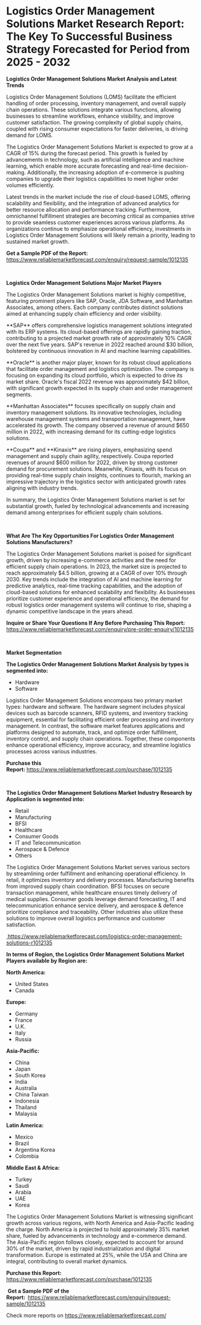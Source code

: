 <p><h1>Logistics Order Management Solutions Market Research Report: The Key To Successful Business Strategy Forecasted for Period from 2025 - 2032</h1></p><p><strong>Logistics Order Management Solutions Market Analysis and Latest Trends</strong></p>
<p><p>Logistics Order Management Solutions (LOMS) facilitate the efficient handling of order processing, inventory management, and overall supply chain operations. These solutions integrate various functions, allowing businesses to streamline workflows, enhance visibility, and improve customer satisfaction. The growing complexity of global supply chains, coupled with rising consumer expectations for faster deliveries, is driving demand for LOMS.</p><p>The Logistics Order Management Solutions Market is expected to grow at a CAGR of 15% during the forecast period. This growth is fueled by advancements in technology, such as artificial intelligence and machine learning, which enable more accurate forecasting and real-time decision-making. Additionally, the increasing adoption of e-commerce is pushing companies to upgrade their logistics capabilities to meet higher order volumes efficiently.</p><p>Latest trends in the market include the rise of cloud-based LOMS, offering scalability and flexibility, and the integration of advanced analytics for better resource allocation and performance tracking. Furthermore, omnichannel fulfillment strategies are becoming critical as companies strive to provide seamless customer experiences across various platforms. As organizations continue to emphasize operational efficiency, investments in Logistics Order Management Solutions will likely remain a priority, leading to sustained market growth.</p></p>
<p><strong>Get a Sample PDF of the Report:&nbsp;</strong> <a href="https://www.reliablemarketforecast.com/enquiry/request-sample/1012135?utm_campaign=2397&utm_medium=2&utm_source=Github&utm_content=ia&utm_term=08032025&utm_id=logistics-order-management-solutions">https://www.reliablemarketforecast.com/enquiry/request-sample/1012135</a></p>
<p>&nbsp;</p>
<p><strong>Logistics Order Management Solutions Major Market Players</strong></p>
<p><p>The Logistics Order Management Solutions market is highly competitive, featuring prominent players like SAP, Oracle, JDA Software, and Manhattan Associates, among others. Each company contributes distinct solutions aimed at enhancing supply chain efficiency and order visibility.</p><p>**SAP** offers comprehensive logistics management solutions integrated with its ERP systems. Its cloud-based offerings are rapidly gaining traction, contributing to a projected market growth rate of approximately 10% CAGR over the next five years. SAP's revenue in 2022 reached around $30 billion, bolstered by continuous innovation in AI and machine learning capabilities.</p><p>**Oracle** is another major player, known for its robust cloud applications that facilitate order management and logistics optimization. The company is focusing on expanding its cloud portfolio, which is expected to drive its market share. Oracle's fiscal 2022 revenue was approximately $42 billion, with significant growth expected in its supply chain and order management segments.</p><p>**Manhattan Associates** focuses specifically on supply chain and inventory management solutions. Its innovative technologies, including warehouse management systems and transportation management, have accelerated its growth. The company observed a revenue of around $650 million in 2022, with increasing demand for its cutting-edge logistics solutions.</p><p>**Coupa** and **Kinaxis** are rising players, emphasizing spend management and supply chain agility, respectively. Coupa reported revenues of around $600 million for 2022, driven by strong customer demand for procurement solutions. Meanwhile, Kinaxis, with its focus on providing real-time supply chain insights, continues to flourish, marking an impressive trajectory in the logistics sector with anticipated growth rates aligning with industry trends.</p><p>In summary, the Logistics Order Management Solutions market is set for substantial growth, fueled by technological advancements and increasing demand among enterprises for efficient supply chain solutions.</p></p>
<p>&nbsp;</p>
<p><strong>What Are The Key Opportunities For Logistics Order Management Solutions Manufacturers?</strong></p>
<p><p>The Logistics Order Management Solutions market is poised for significant growth, driven by increasing e-commerce activities and the need for efficient supply chain operations. In 2023, the market size is projected to reach approximately $4.5 billion, growing at a CAGR of over 10% through 2030. Key trends include the integration of AI and machine learning for predictive analytics, real-time tracking capabilities, and the adoption of cloud-based solutions for enhanced scalability and flexibility. As businesses prioritize customer experience and operational efficiency, the demand for robust logistics order management systems will continue to rise, shaping a dynamic competitive landscape in the years ahead.</p></p>
<p><strong>Inquire or Share Your Questions If Any Before Purchasing This Report:</strong> <a href="https://www.reliablemarketforecast.com/enquiry/pre-order-enquiry/1012135?utm_campaign=2397&utm_medium=2&utm_source=Github&utm_content=ia&utm_term=08032025&utm_id=logistics-order-management-solutions">https://www.reliablemarketforecast.com/enquiry/pre-order-enquiry/1012135</a></p>
<p>&nbsp;</p>
<p><strong>Market Segmentation</strong></p>
<p><strong>The Logistics Order Management Solutions Market Analysis by types is segmented into:</strong></p>
<p><ul><li>Hardware</li><li>Software</li></ul></p>
<p><p>Logistics Order Management Solutions encompass two primary market types: hardware and software. The hardware segment includes physical devices such as barcode scanners, RFID systems, and inventory tracking equipment, essential for facilitating efficient order processing and inventory management. In contrast, the software market features applications and platforms designed to automate, track, and optimize order fulfillment, inventory control, and supply chain operations. Together, these components enhance operational efficiency, improve accuracy, and streamline logistics processes across various industries.</p></p>
<p><strong>Purchase this Report:&nbsp;</strong><a href="https://www.reliablemarketforecast.com/purchase/1012135?utm_campaign=2397&utm_medium=2&utm_source=Github&utm_content=ia&utm_term=08032025&utm_id=logistics-order-management-solutions">https://www.reliablemarketforecast.com/purchase/1012135</a></p>
<p>&nbsp;</p>
<p><strong>The Logistics Order Management Solutions Market Industry Research by Application is segmented into:</strong></p>
<p><ul><li>Retail</li><li>Manufacturing</li><li>BFSI</li><li>Healthcare</li><li>Consumer Goods</li><li>IT and Telecommunication</li><li>Aerospace & Defence</li><li>Others</li></ul></p>
<p><p>The Logistics Order Management Solutions Market serves various sectors by streamlining order fulfillment and enhancing operational efficiency. In retail, it optimizes inventory and delivery processes. Manufacturing benefits from improved supply chain coordination. BFSI focuses on secure transaction management, while healthcare ensures timely delivery of medical supplies. Consumer goods leverage demand forecasting, IT and telecommunication enhance service delivery, and aerospace & defence prioritize compliance and traceability. Other industries also utilize these solutions to improve overall logistics performance and customer satisfaction.</p></p>
<p><a href="https://www.reliablemarketforecast.com/logistics-order-management-solutions-r1012135?utm_campaign=2397&utm_medium=2&utm_source=Github&utm_content=ia&utm_term=08032025&utm_id=logistics-order-management-solutions">&nbsp;https://www.reliablemarketforecast.com/logistics-order-management-solutions-r1012135</a></p>
<p><strong>In terms of Region, the Logistics Order Management Solutions Market Players available by Region are:</strong></p>
<p>
    <p> <strong> North America: </strong>
        <ul>
            <li>United States</li>
            <li>Canada</li>
        </ul>
        </p> 
    <p> <strong> Europe: </strong>
        <ul>
            <li>Germany</li>
            <li>France</li>
            <li>U.K.</li>
            <li>Italy</li>
            <li>Russia</li>
        </ul>
        </p> 
    <p> <strong> Asia-Pacific: </strong>
        <ul>
            <li>China</li>
            <li>Japan</li>
            <li>South Korea</li>
            <li>India</li>
            <li>Australia</li>
            <li>China Taiwan</li>
            <li>Indonesia</li>
            <li>Thailand</li>
            <li>Malaysia</li>
        </ul>
        </p> 
    <p> <strong> Latin America: </strong>
        <ul>
            <li>Mexico</li>
            <li>Brazil</li>
            <li>Argentina Korea</li>
            <li>Colombia</li>
        </ul>
        </p> 
    <p> <strong> Middle East & Africa: </strong>
        <ul>
            <li>Turkey</li>
            <li>Saudi</li>
            <li>Arabia</li>
            <li>UAE</li>
            <li>Korea</li>
        </ul>
    </p>
    </p>
<p><p>The Logistics Order Management Solutions Market is witnessing significant growth across various regions, with North America and Asia-Pacific leading the charge. North America is projected to hold approximately 35% market share, fueled by advancements in technology and e-commerce demand. The Asia-Pacific region follows closely, expected to account for around 30% of the market, driven by rapid industrialization and digital transformation. Europe is estimated at 25%, while the USA and China are integral, contributing to overall market dynamics.</p></p>
<p><strong>Purchase this Report: </strong><a href="https://www.reliablemarketforecast.com/purchase/1012135?utm_campaign=2397&utm_medium=2&utm_source=Github&utm_content=ia&utm_term=08032025&utm_id=logistics-order-management-solutions">https://www.reliablemarketforecast.com/purchase/1012135</a></p>
<p>&nbsp;<strong>Get a Sample PDF of the Report:&nbsp;&nbsp;</strong><a href="https://www.reliablemarketforecast.com/enquiry/request-sample/1012135?utm_campaign=2397&utm_medium=2&utm_source=Github&utm_content=ia&utm_term=08032025&utm_id=logistics-order-management-solutions">https://www.reliablemarketforecast.com/enquiry/request-sample/1012135</a></p>
<p><strong></strong></p>
<p>Check more reports on <a href="https://www.reliablemarketforecast.com/?utm_campaign=2397&utm_medium=2&utm_source=Github&utm_content=ia&utm_term=08032025&utm_id=logistics-order-management-solutions">https://www.reliablemarketforecast.com/</a></p>